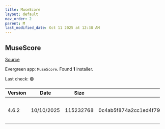 ```yaml
---
title: MuseScore
layout: default
nav_order: 2
parent: M
last_modified_date: Oct 11 2025 at 12:38 AM
---
```


## MuseScore

[Source](https://musescore.org/)

Evergreen app: `MuseScore`. Found **1** installer.

Last check: 🟢

| Version | Date       | Size      | Sha256                                                           | Architecture | InstallerType | Type | URI                                                                                                                                                                                                                        |
| ------- | ---------- | --------- | ---------------------------------------------------------------- | ------------ | ------------- | ---- | -------------------------------------------------------------------------------------------------------------------------------------------------------------------------------------------------------------------------- |
| 4.6.2   | 10/10/2025 | 115232768 | 0c4ab5f874a2cc1ed4f795fc0e1f1c11df071c15af4e44a2dbe8bff1f4f919e6 | x64          | Default       | msi  | [https://github.com/musescore/MuseScore/releases/download/v4.6.2/MuseScore-Studio-4.6.2.252830930-x86_64.msi](https://github.com/musescore/MuseScore/releases/download/v4.6.2/MuseScore-Studio-4.6.2.252830930-x86_64.msi) |
